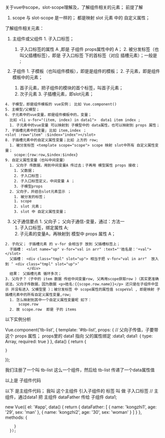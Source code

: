 关于vue中scope，slot-scope理解及，了解组件相关的元素；
前提了解
  1. scope 与 slot-scope 是一样的；
  都是映射 slot 元素 中的 自定义属性；

了解组件相关元素：
  1. 主组件或父组件
    1. 子入口标签；
      1. 子入口标签的属性 A ,即是 子组件 props属性中的 A；
    2. 被分发标签（也叫父插槽标签），即是 子入口标签 下的首标签（对应 插槽元素）；一般是 <div></div> <template></template>;

  2. 子组件
    1. 子模板（也叫组件模板），即是是组件的模板；
    2. 子元素，即是组件模板中的元素；
      1. 首子元素，把子组件的模块的首个标签，叫首子元素；
      2. 次子元素
    3. 子插槽元素，即slot元素；
   
    4. 子模型，即是组件模板的 vue实例； 比如 Vue.component()
    5. 主模型/父模型；
    6. 子元素中的vue变量，即是组件模板中的，变量；
      比如 <li v-for="(item, index) in data1">  data1 item index ;
      1. 子元素中的vue变量 可以映射到 子模型中的 data属性，也可以映射到 props 属性；
    7. 子插槽元素中的变量; 比如 item,index ；
    <slot :row="item" :$index="index"></slot>
    8. 子插槽元素中的自定义属性变量；比如 上方的 row;
      1. 被分发标签 <template scope="scope"> scope 映射 slot中所有 自定义属性变量；
        scope:{row:row,$index:$index}
    9. 自定义属性变量（也叫中间变量）
      1. 父向子 传数据，用到中间变量A 传过去；子再用 模型属性 props 接收；
        1. 父数据；
        2. 子入口标签；
        2. 子入口标签定义，中间变量 A ；
        3. 子模型props
      2. 父向子，并结合slot元素显示 ；
        1. 被分发的标签；
        1. scope
        2. slot 元素；
        3. slot 中 自定义属性变量；

  3. 父子通信要点
    1. 父向子； 父向子通信-变量，通过：方法一
      1. 子入口标签，绑定属性 A;
      2. 子元素的变量A，再映射到 模型中 props 属性 A；

    2. 子向父； 子插槽元素 的 v-for 会相当于 放到 父插槽标签上；
      子插槽： <slot name="up" v-for="val in arr" :text="'姓名是：'+val"></slot> 
      父插槽： <div class="tmpl" slot="up"> 相当于把 v-for="val in arr"  放入到 ‘ <div class="tmpl" slot="up">’ 
              </div>
      结果： 父插槽元素 循环多次；
    3. 父向子？（子中的 item 数据 传给中间变量row, 父再用scope获取row ）（其实更准确说法，父向子传数据，因为数据 <p>姓名:{{scope.row.name}}</p> 还只是在子组件中显示 并没有进入 父模型里 ）；被分发标签 中 scope属性的属性值 scopeVal , 即是映射 子插槽元素中的所有自定义属性变量,row;
      1. 怎么映射到其中一个自定义属性变量呢 如下：
          scope.row
      2. 故 scope.row  即是 子的 items



以下实例分析

Vue.component('tb-list', {
  template: '#tb-list',
  props: {    // 父向子传值，子要带这个 props 属性； props里的 data1 指向 父的属性绑定 :data1;
    data1: {
      type: Array,
      required: true
    }
  },
  data() {
    return {

    }

});


我们注册了一个叫 tb-list 这么一个组件，然后给 tb-list 传递了一个data属性值

 <script id="tb-list" type="text/x-template">
      <ul>
        <li v-for="(item, index) in data1">
          <slot :row="item" :$index="index"></slot>
        </li>
      </ul>
    </script>

以上是 子组件代码


以下 是主组件代码； 我叫 这个主组件 引入子组件的 标签 叫 做 子入口标签
 <tb-list :data1="dataFather">  // 主组件，通过data1 把 主组件 dataFather 传给 子组件 data1; 
    <template scope="scope"> //这个 template 怎解； 这是 内容分发者，要分发的内容；
      <div class="info" :s="JSON.stringify(scope)">
        <p>姓名:{{scope.row.name}}</p>
        <p>年龄: {{scope.row.age}}</p>
        <p>性别: {{scope.row.sex}}</p>
        <p>索引：{{scope.$index}}</p>
      </div>
    </template>
  </tb-list>    

 new Vue({
        el: '#app',
        data() {
          return {
            dataFather: [
              {
                name: 'kongzhi1',
                age: '29',
                sex: 'man'
              }, 
              {
                name: 'kongzhi2',
                age: '30',
                sex: 'woman'
              }
            ]
          }
        },
        methods: {
          
        }
      });  